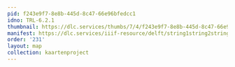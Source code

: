 ```yaml
---
pid: f243e9f7-8e8b-445d-8c47-66e96bfedcc1
idno: TRL-6.2.1
thumbnail: https://dlc.services/thumbs/7/4/f243e9f7-8e8b-445d-8c47-66e96bfedcc1/full/400,339/0/default.jpg
manifest: https://dlc.services/iiif-resource/delft/string1string2string3/kaartenproject-2007/TRL-6.2.1
order: '231'
layout: map
collection: kaartenproject
---
```

